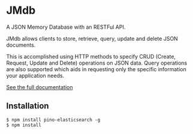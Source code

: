 # JMdb
A JSON Memory Database with an RESTFul API.

JMdb allows clients to store, retrieve, query, update and delete JSON documents.

This is accomplished using HTTP methods to specify CRUD (Create, Request, Update and Delete) operations on JSON data. Query operations are also supported which aids in requesting only the specific information your application needs.

[See the full documentation](./documentation.md)

## Installation

```
$ npm install pino-elasticsearch -g
$ npm install
```
